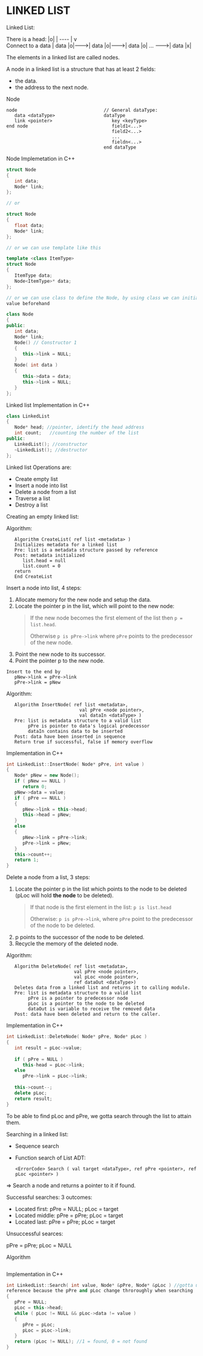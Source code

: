 LINKED LIST
===

Linked List:

There is a head: |o|
                  |
                   ----
                      |
                      v                     
Connect to a data   | data |o|--->| data |o|--->| data |o| ... --->| data |x|

The elements in a linked list are called nodes.

A node in a linked list is a structure that has at least 2 fields:
   - the data.
   - the address to the next node.

Node
```
node                                // General dataType:
   data <dataType>                  dataType
   link <pointer>                      key <keyType>
end node                               field1<...>
                                       field2<...>
                                       ...
                                       fieldn<...>
                                    end dataType
```

Node Implemetation in C++ 
```C++
struct Node
{
   int data;
   Node* link;
};

// or

struct Node
{
   float data;
   Node* link;
};

// or we can use template like this

template <class ItemType>
struct Node
{
   ItemType data;
   Node<ItemType>* data;
};

// or we can use class to define the Node, by using class we can initiate the
value beforehand

class Node
{
public:
   int data;
   Node* link;
   Node() // Constructor 1
   {
      this->link = NULL;
   }
   Node( int data )
   {
      this->data = data;
      this->link = NULL;
   }
};
```

Linked list Implementation in C++
```C++
class LinkedList
{
   Node* head; //pointer, identify the head address
   int count;   //counting the number of the list
public:
   LinkedList(); //constructor
   ~LinkedList(); //destructor
};
```

Linked list Operations are:
   - Create empty list
   - Insert a node into list
   - Delete a node from a list
   - Traverse a list
   - Destroy a list

Creating an empty linked list:

Algorithm:
```
   Algorithm CreateList( ref list <metadata> )
   Initializes metadata for a linked list
   Pre: list is a metadata structure passed by reference
   Post: metadata initialized
      list.head = null
      list.count = 0
   return
   End CreateList
```

Insert a node into list, 4 steps:
1. Allocate memory for the new node and setup the data.
2. Locate the pointer p in the list, which will point to the new node:
   > If the new node becomes the first element of the list then `p = list.head`.
   >
   > Otherwise `p is pPre->link` where `pPre` points to the predecessor of the new
   > node.
   >
3. Point the new node to its successor.
4. Point the pointer p to the new node.

```
Insert to the end by 
   pNew->link = pPre->link
   pPre->link = pNew
```

Algorithm:
```
   Algorithm InsertNode( ref list <metadata>,
                           val pPre <node pointer>, 
                           val dataIn <dataType> ) 
   Pre: list is metadata structure to a valid list
        pPre is pointer to data's logical predecessor
        dataIn contains data to be inserted
   Post: data have been inserted in sequence
   Return true if successful, false if memory overflow
```

Implementation in C++
```C++
int LinkedList::InsertNode( Node* pPre, int value )
{
   Node* pNew = new Node();
   if ( pNew == NULL )
      return 0;
   pNew->data = value;
   if ( pPre == NULL )
   {
      pNew->link = this->head;
      this->head = pNew;
   }
   else
   {
      pNew->link = pPre->link;
      pPre->link = pNew;
   }
   this->count++;
   return 1;
}
```

Delete a node from a list, 3 steps:
1. Locate the pointer p in the list which points to the node to be deleted (pLoc
   will hold **the node** to be deleted).
   > If that node is the first element in the list: `p is list.head`
   > 
   > Otherwise: `p is pPre->link`, where `pPre` point to the predecessor of the
   > node to be deleted.
2. p points to the successor of the node to be deleted.
3. Recycle the memory of the deleted node.

Algorithm:
```
   Algorithm DeleteNode( ref list <metadata>,
                         val pPre <node pointer>,
                         val pLoc <node pointer>,
                         ref dataOut <dataType>)
   Deletes data from a linked list and returns it to calling module.
   Pre: list is metadata structure to a valid list
        pPre is a pointer to predecessor node
        pLoc is a pointer to the node to be deleted
        dataOut is variable to receive the removed data
   Post: data have been deleted and return to the caller.
```

Implementation in C++
```C++
int LinkedList::DeleteNode( Node* pPre, Node* pLoc )
{
   int result = pLoc->value;
   
   if ( pPre = NULL )
      this-head = pLoc->link;
   else
      pPre->link = pLoc->link;
   
   this->count--;
   delete pLoc;
   return result;
}
```

To be able to find pLoc and pPre, we gotta search through the list to attain
them.

Searching in a linked list:
   - Sequence search
   - Function search of List ADT:

      `<ErrorCode> Search ( val target <dataType>, ref pPre <pointer>, ref pLoc
<pointer> )`

   => Search a node and returns a pointer to it if found.

Successful searches: 3 outcomes:
   - Located first: 
      pPre = NULL; pLoc = target
   - Located middle:
      pPre = pPre; pLoc = target 
   - Located last:
      pPre = pPre; pLoc = target

Unsuccessful searces:

   pPre = pPre; pLoc = NULL

Algorithm
```
```

Implementation in C++
```C++
int LinkedList::Search( int value, Node* &pPre, Node* &pLoc ) //gotta use
reference because the pPre and pLoc change throroughly when searching
{
   pPre = NULL;
   pLoc = this->head;
   while ( pLoc != NULL && pLoc->data != value )
   {
      pPre = pLoc;
      pLoc = pLoc->link;   
   } 
   return (pLoc != NULL); //1 = found, 0 = not found
}
```
